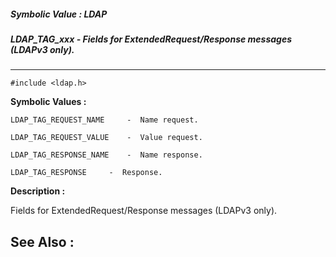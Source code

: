 ##### Symbolic Value : LDAP
##### LDAP_TAG_xxx - Fields for ExtendedRequest/Response messages (LDAPv3 only).
---
```
#include <ldap.h>
```

**Symbolic Values :**

	LDAP_TAG_REQUEST_NAME	  -  Name request.

	LDAP_TAG_REQUEST_VALUE	  -  Value request.

	LDAP_TAG_RESPONSE_NAME	  -  Name response.

	LDAP_TAG_RESPONSE	  -  Response.


**Description :**

Fields for ExtendedRequest/Response messages (LDAPv3 only).


**See Also :**
---
